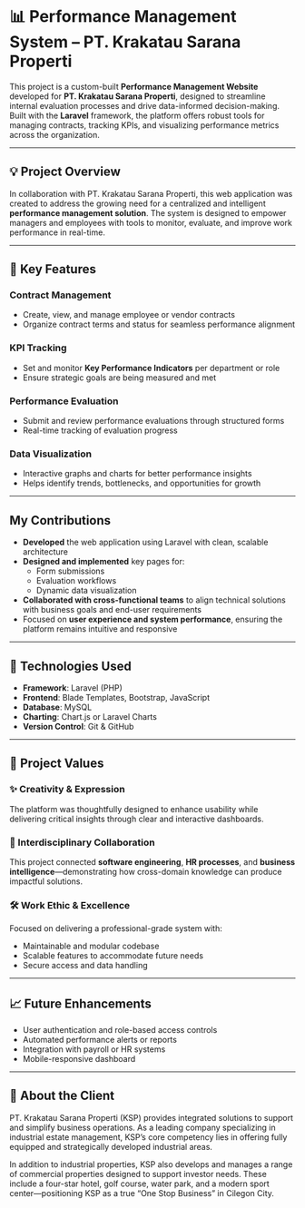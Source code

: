 # 📊 Performance Management System – PT. Krakatau Sarana Properti

This project is a custom-built **Performance Management Website** developed for **PT. Krakatau Sarana Properti**, designed to streamline internal evaluation processes and drive data-informed decision-making. Built with the **Laravel** framework, the platform offers robust tools for managing contracts, tracking KPIs, and visualizing performance metrics across the organization.

---

## 💡 Project Overview

In collaboration with PT. Krakatau Sarana Properti, this web application was created to address the growing need for a centralized and intelligent **performance management solution**. The system is designed to empower managers and employees with tools to monitor, evaluate, and improve work performance in real-time.

---

## 🚀 Key Features

### Contract Management
- Create, view, and manage employee or vendor contracts
- Organize contract terms and status for seamless performance alignment

### KPI Tracking
- Set and monitor **Key Performance Indicators** per department or role
- Ensure strategic goals are being measured and met

### Performance Evaluation
- Submit and review performance evaluations through structured forms
- Real-time tracking of evaluation progress

### Data Visualization
- Interactive graphs and charts for better performance insights
- Helps identify trends, bottlenecks, and opportunities for growth

---

## My Contributions

- **Developed** the web application using Laravel with clean, scalable architecture  
- **Designed and implemented** key pages for:
  - Form submissions  
  - Evaluation workflows  
  - Dynamic data visualization  
- **Collaborated with cross-functional teams** to align technical solutions with business goals and end-user requirements  
- Focused on **user experience and system performance**, ensuring the platform remains intuitive and responsive

---

## 🔧 Technologies Used

- **Framework**: Laravel (PHP)
- **Frontend**: Blade Templates, Bootstrap, JavaScript
- **Database**: MySQL
- **Charting**: Chart.js or Laravel Charts
- **Version Control**: Git & GitHub

---

## 🌟 Project Values

### ✨ Creativity & Expression  
The platform was thoughtfully designed to enhance usability while delivering critical insights through clear and interactive dashboards.

### 🔗 Interdisciplinary Collaboration  
This project connected **software engineering**, **HR processes**, and **business intelligence**—demonstrating how cross-domain knowledge can produce impactful solutions.

### 🛠️ Work Ethic & Excellence  
Focused on delivering a professional-grade system with:
- Maintainable and modular codebase  
- Scalable features to accommodate future needs  
- Secure access and data handling

---

## 📈 Future Enhancements

- User authentication and role-based access controls
- Automated performance alerts or reports
- Integration with payroll or HR systems
- Mobile-responsive dashboard

---

## 🏢 About the Client

PT. Krakatau Sarana Properti (KSP) provides integrated solutions to support and simplify business operations. As a leading company specializing in industrial estate management, KSP’s core competency lies in offering fully equipped and strategically developed industrial areas.

In addition to industrial properties, KSP also develops and manages a range of commercial properties designed to support investor needs. These include a four-star hotel, golf course, water park, and a modern sport center—positioning KSP as a true “One Stop Business” in Cilegon City.
